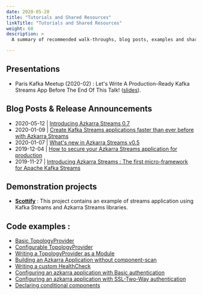 ```yaml
---
date: 2020-05-20
title: "Tutorials and Shared Resources"
linkTitle: "Tutorials and Shared Resources"
weight: 60
description: >
  A summary of recommended walk-throughs, blog posts, examples and shared resources about Azkarra Streams

---
```


## Presentations 

* Paris Kafka Meetup (2020-02) : Let's Write A Production-Ready Kafka Streams App Before The End Of This Talk! ([slides](https://speakerdeck.com/fhussonnois/lets-write-a-production-ready-kafka-streams-app-before-the-end-of-this-talk)).

## Blog Posts & Release Announcements

* 2020-05-12 | [Introducing Azkarra Streams 0.7](https://medium.com/streamthoughts/introducing-azkarra-streams-0-7-4e521c8223ad)
* 2020-01-09 | [Create Kafka Streams applications faster than ever before with Azkarra Streams](https://dev.to/fhussonnois/create-kafka-streams-applications-faster-than-ever-before-via-azkarra-streams-3nng)
* 2020-01-07 | [What's new in Azkarra Streams v0.5](https://medium.com/streamthoughts/whats-new-in-azkarra-streams-v0-5-4b919b688308)
* 2019-12-04 | [How to secure your Azkarra Streams application for production](https://medium.com/streamthoughts/how-to-secure-your-azkarra-streams-application-for-production-b78454b0a4b5)
* 2019-11-27 | [Introducing Azkarra Streams : The first micro-framework for Apache Kafka Streams](https://medium.com/streamthoughts/introducing-azkarra-streams-the-first-micro-framework-for-apache-kafka-streams-e13605f3a3a6)

## Demonstration projects

* **[Scottify](https://github.com/streamthoughts/demo-kafka-streams-scottify)** : This project contains an example of streams application using Kafka Streams and Azkarra Streams libraries.

## Code examples : 

* [Basic TopologyProvider](https://github.com/streamthoughts/azkarra-streams/blob/master/azkarra-examples/src/main/java/io/streamthoughts/examples/azkarra/topology/BasicWordCountTopology.java)
* [Configurable TopologyProvider](https://github.com/streamthoughts/azkarra-streams/blob/master/azkarra-examples/src/main/java/io/streamthoughts/examples/azkarra/topology/ConfigurableWordCountTopology.java)
* [Writing a TopologyProvider as a Module](https://github.com/streamthoughts/azkarra-streams/tree/master/azkarra-examples/src/main/java/io/streamthoughts/examples/azkarra/dependency)
* [Building an Azkarra Application without component-scan](https://github.com/streamthoughts/azkarra-streams/tree/master/azkarra-examples/src/main/java/io/streamthoughts/examples/azkarra/noannotation)
* [Writing a custom HealthCheck](https://github.com/streamthoughts/azkarra-streams/tree/master/azkarra-examples/src/main/java/io/streamthoughts/examples/azkarra/healthcheck)
* [Configuring an azkarra application with Basic authentication](https://github.com/streamthoughts/azkarra-streams/blob/master/azkarra-examples/src/main/java/io/streamthoughts/examples/azkarra/security/BasicAuthenticationExample.java)
* [Configuring an azkarra application with SSL-Two-Way authentication](https://github.com/streamthoughts/azkarra-streams/blob/master/azkarra-examples/src/main/java/io/streamthoughts/examples/azkarra/security/SSLAuthenticationExample.java)
* [Declaring conditional components](https://github.com/streamthoughts/azkarra-streams/tree/master/azkarra-examples/src/main/java/io/streamthoughts/examples/azkarra/conditional)





